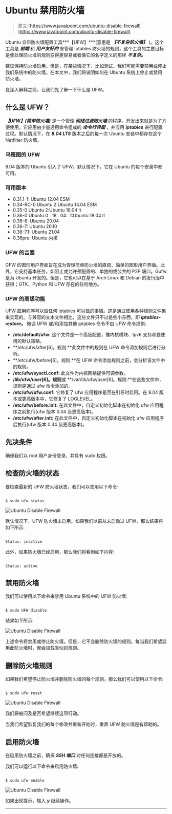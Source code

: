 # Ubuntu 禁用防火墙

> 原文:[https://www.javatpoint.com/ubuntu-disable-firewall](https://www.javatpoint.com/ubuntu-disable-firewall)

Ubuntu 自带防火墙配置工具***【UFW】***(意思是 ***【不复杂防火墙】*** )。这个工具是 ***前端*** 和 ***用户友好的*** 来管理 iptables 防火墙的规则，这个工具的主要目标是使处理防火墙的规则变得更容易或者像它的名字定义的那样 ***不复杂。***

建议保持防火墙启用。但是，在某些情况下，比如测试，我们可能需要禁用或停止我们系统中的防火墙。在本文中，我们将说明如何在 Ubuntu 系统上停止或禁用防火墙。

在深入解释之前，让我们先了解一下什么是 UFW。

## 什么是 UFW？

***【UFW】(简单防火墙)*** 是一个管理 ***网络过滤防火墙*** 的程序，开发出来就是为了方便使用。它应用由少量通用命令组成的 ***命令行界面*** ，并应用 ***iptables*** 进行配置过程。默认情况下，在 ***8.04 LTS*** 版本之后的每一次 Ubuntu 安装中都存在这个 Netfilter 防火墙。

### 乌班图的 UFW

8.04 版本的 Ubuntu 引入了 UFW。默认情况下，它在 Ubuntu 的每个安装中都可用。

### 可用版本

*   0.31.1-1: Ubuntu 12.04 ESM
*   0.34-RC-0 Ubuntu 2:Ubuntu 14.04 ESM
*   0.35-0 Ubuntu 2:Ubuntu 16.04 lt
*   0.36-0 Ubuntu 0 . 18 . 04 . 1:Ubuntu 18.04 lt
*   0.36-6: Ubuntu 20.04
*   0.36-7: Ubuntu 20.10
*   0.36-7.1: Ubuntu 21.04
*   0.36pre: Ubuntu 内核

### UFW 的吉塞

GFW 的图形用户界面旨在成为管理简单防火墙的直观、简单的图形用户界面。此外，它支持基本任务，如阻止或允许预配置的、单独的或公共的 P2P 端口。Gufw 是为 Ubuntu 开发的。但是，它也可以在基于 Arch Linux 和 Debian 的发行版中获得；GTK、Python 和 UFW 存在的任何地方。

### UFW 的高级功能

UFW 应用程序可以做任何 iptables 可以做的事情。这是通过使用各种规则文件集来实现的。与兼容的文本文件相比，这些文件只不过是些小东西，即 ***iptables-restore。*** 微调 UFW 或/和添加其他 iptables 命令不由 UFW 命令提供:

*   **/etc/default/ufw:** 这个文件是一个高级配置，像内核模块、Ipv6 支持和要使用的默认策略。
*   **/etc/ufw/after[6]。规则:**此文件中的规则在 UFW 命令添加规则后进行分析。
*   **/etc/ufw/before[6]。规则:**在 UFW 命令添加规则之前，会分析该文件中的规则。
*   **/etc/ufw/sysctl.conf:** 此文件为内核网络提供可调参数。
*   **/lib/ufw/user[6]。规则**或 **/var/lib/ufw/user[6]。规则:**在这些文件中，规则是通过 ufw 命令添加的。
*   **/etc/ufw/ufw.conf:** 它修复了 ufw 应用程序是否在引导时启用。在 9.04 版本或更高版本中，它修复了 LOGLEVEL。
*   **/etc/ufw/before.init:** 在此文件中，自定义初始化脚本在初始化 ufw 应用程序之前执行(ufw 版本 0.34 及更高版本)。
*   **/etc/ufw/after.init:** 在此文件中，自定义初始化脚本在初始化 ufw 应用程序后执行(ufw 版本 0.34 及更高版本)。

## 先决条件

确保我们以 root 用户身份登录，并具有 sudo 权限。

## 检查防火墙的状态

要检查最新的 UFW 防火墙状态，我们可以使用以下命令:

```

$ sudo ufw status

```

![Ubuntu Disable Firewall](../Images/8b8b49a8c64d01cf62fae994a55e9036.png)

默认情况下，UFW 防火墙未启用。如果我们以前从未启动过 UFW，那么结果将如下所示:

```

Status: inactive

```

此外，如果防火墙已经启用，那么我们将看到如下内容:

```

Status: active

```

## 禁用防火墙

我们可以使用以下命令来禁用 Ubuntu 系统中的 UFW 防火墙:

```

$ sudo UFW disable

```

结果如下所示:

![Ubuntu Disable Firewall](../Images/d525c86a14913f750761229527ab0842.png)

上述命令将禁用或停止防火墙。但是，它不会删除防火墙的规则。每当我们希望启用此防火墙时，就会加载类似的规则。

## 删除防火墙规则

如果我们希望停止防火墙并删除防火墙的每个规则，那么我们可以使用以下命令:

```

$ sudo ufw reset

```

![Ubuntu Disable Firewall](../Images/b9de1ab09825686e90fac12e4af1c561.png)

我们将被问及是否希望继续这项行动。

当我们希望恢复我们的每个修改并重新开始时，重置 UFW 防火墙是有帮助的。

## 启用防火墙

在启用防火墙之前，确保 ***SSH 端口*** 对任何连接都是开放的。

我们可以运行以下命令来启用防火墙:

```

$ sudo ufw enable

```

![Ubuntu Disable Firewall](../Images/52b5f5f1051b02dce19772c8009777e7.png)

如果出现提示，输入 ***y*** 继续操作。

* * *